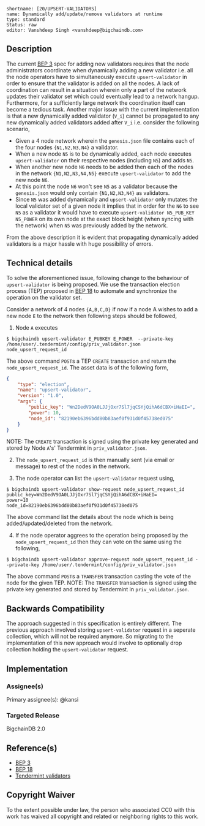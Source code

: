 ```
shortname: [20/UPSERT-VALIDATORS]
name: Dynamically add/update/remove validators at runtime
type: standard
Status: raw
editor: Vanshdeep Singh <vanshdeep@bigchaindb.com>
```

## Description

The current [BEP 3](https://github.com/bigchaindb/BEPs/blob/master/3/README.md) spec for adding new validators requires that the node administrators coordinate when dynamically adding a new validator i.e. all the node operators have to simultaneously execute `upsert-validator` in order to ensure that the validator is added on all the nodes. A lack of coordination can result in a situation wherein only a part of the network updates their validator set which could eventually lead to a network hangup. Furthermore, for a sufficiently large network the coordination itself can become a tedious task.
Another major issue with the current implementation is that a new dynamically added validator (`V_i`) cannot be propagated to any new dynamically added validators added after `V_i` i.e. consider the following scenario,


- Given a 4 node network wherein the `genesis.json` file contains each of the four nodes `{N1,N2,N3,N4}` a validator.
- When a new node `N5` is to be dynamically added, each node executes `upsert-validator` on their respective nodes (including `N5`) and adds `N5`.
- When another new node `N6` needs to be added then each of the nodes in the network `{N1,N2,N3,N4,N5}` execute `upsert-validator` to add the new node `N6`.
- At this point the node `N6` won't see `N5` as a validator because the `genesis.json` would only contain `{N1,N2,N3,N4}` as validators.
- Since `N5` was added dynamically and `upsert-validator` only mutates the local validator set of a given node it implies that in order for the `N6` to see `N5` as a validator it would have to execute `upsert-validator N5_PUB_KEY N5_POWER` on its own node at the exact block height (when syncing with the network) when `N5` was previously added by the network.


From the above description it is evident that propagating dynamically added validators is a major hassle with huge possibility of errors.


## Technical details

To solve the aforementioned issue, following change to the behaviour of `upsert-validator` is being proposed. We use the transaction election process (TEP) proposed in [BEP 18](https://github.com/bigchaindb/BEPs/pull/44) to automate and synchronize the operation on the validator set.

Consider a network of 4 nodes `{A,B,C,D}` if now if a node A wishes to add a new node `E` to the network then following steps should be followed,

1. Node `A` executes

```
$ bigchaindb upsert-validator E_PUBKEY E_POWER  --private-key /home/user/.tendermint/config/priv_validator.json
node_upsert_request_id
```

The above command `POST`s a TEP `CREATE` transaction and return the `node_upsert_request_id`. The asset data is of the following form,
```json
{
    "type": "election",
    "name": "upsert-validator",
    "version": "1.0",
    "args": {
        "public_key": "Wn2DedV9OA0LJJjOxr7Sl7jqCSYjQihA6dCBX+iHaEI=",
        "power": 10,
        "node_id": "82190eb6396bdd80b83aef0f931d0f45738ed075"
    }
}
```

NOTE: The `CREATE` transaction is signed using the private key generated and stored by Node `A`'s' Tendermint in `priv_validator.json`.


2. The `node_upsert_request_id` is then manually sent (via email or message) to rest of the nodes in the network.

3. The node operator can list the `upsert-validator` request using,

```
$ bigchaindb upsert-validator show-request node_upsert_request_id
public_key=Wn2DedV9OA0LJJjOxr7Sl7jqCSYjQihA6dCBX+iHaEI=
power=10
node_id=82190eb6396bdd80b83aef0f931d0f45738ed075
```

The above command list the details about the node which is being added/updated/deleted from the network.

4. If the node operator aggrees to the operation being proposed by the `node_upsert_request_id` then they can vote on the same using the following,

```
$ bigchaindb upsert-validator approve-request node_upsert_request_id --private-key /home/user/.tendermint/config/priv_validator.json
```

The above command `POST`s a `TRANSFER` transaction casting the vote of the node for the given TEP.
NOTE: The `TRANSFER` transaction is signed using the private key generated and stored by Tendermint in `priv_validator.json`.


## Backwards Compatibility 
The approach suggested in this specification is entirely different. The previous approach involved storing `upsert-validator` request in a seperate collection, which will not be required anymore. So migrating to the implementation of this new approach would involve to optionally drop collection holding the `upsert-validator` request.


## Implementation

### Assignee(s)
Primary assignee(s): @kansi

### Targeted Release
BigchainDB 2.0


## Reference(s)
- [BEP 3](https://github.com/bigchaindb/BEPs/blob/master/3/README.md)
- [BEP 18](https://github.com/bigchaindb/BEPs/pull/44)
- [Tendermint validators](http://tendermint.readthedocs.io/en/master/specification/validators.html)


## Copyright Waiver
To the extent possible under law, the person who associated CC0 with this work has waived all copyright and related or neighboring rights to this work.
